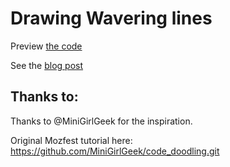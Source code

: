# Drawing Wavering lines

Preview [the code](https://ajwl.github.io/drawing-lines/)

See the [blog post](http://www.annaleach.net/blog)  

## Thanks to:

Thanks to @MiniGirlGeek for the inspiration.

Original Mozfest tutorial here: https://github.com/MiniGirlGeek/code_doodling.git
